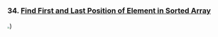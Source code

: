 ### 34. [Find First and Last Position of Element in Sorted Array](https://leetcode.com/problems/find-first-and-last-position-of-element-in-sorted-array/description/?envType=study-plan-v2&envId=binary-search)

<img src="https://github.com/zyalin459/Leetcode/assets/143965223/5e94c097-734a-42f7-a1d9-3477b7189a7c" style="zoom:30%;" />)
